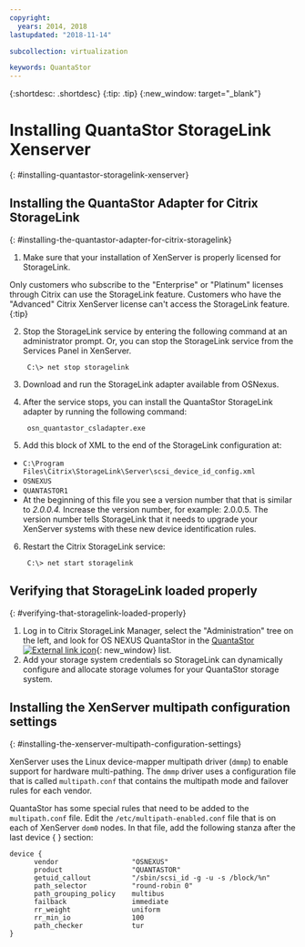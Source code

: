 ```yaml
---
copyright:
  years: 2014, 2018
lastupdated: "2018-11-14"

subcollection: virtualization

keywords: QuantaStor
---
```

{:shortdesc: .shortdesc}
{:tip: .tip}
{:new_window: target="_blank"}

# Installing QuantaStor StorageLink Xenserver
{: #installing-quantastor-storagelink-xenserver}

## Installing the QuantaStor Adapter for Citrix StorageLink
{: #installing-the-quantastor-adapter-for-citrix-storagelink}

1. Make sure that your installation of XenServer is properly licensed for StorageLink.

Only customers who subscribe to the "Enterprise" or "Platinum" licenses through Citrix can use the StorageLink feature. Customers who have the "Advanced" Citrix XenServer license can't access the StorageLink feature.
{:tip}

2. Stop the StorageLink service by entering the following command at an administrator prompt. Or, you can stop the StorageLink service from the Services Panel in XenServer.

        C:\> net stop storagelink

3. Download and run the StorageLink adapter available from OSNexus.

4. After the service stops, you can install the QuantaStor StorageLink adapter by running the following command:

        osn_quantastor_csladapter.exe

5. Add this block of XML to the end of the StorageLink configuration at:
  * `C:\Program Files\Citrix\StorageLink\Server\scsi_device_id_config.xml`
  * `OSNEXUS`
  * `QUANTASTOR1`
  * At the beginning of this file you see a version number that that is similar to _2.0.0.4._ Increase the version number, for example: 2.0.0.5. The version number tells StorageLink that it needs to upgrade your XenServer systems with these new device identification rules.
6. Restart the Citrix StorageLink service:

        C:\> net start storagelink

## Verifying that StorageLink loaded properly
{: #verifying-that-storagelink-loaded-properly}

1. Log in to Citrix StorageLink Manager, select the "Administration" tree on the left, and look for OS NEXUS QuantaStor in the [QuantaStor ![External link icon](../../icons/launch-glyph.svg "External link icon")](https://svn.osnexus.com/mediawiki/images/thumb/c/c8/Storagelink_admin.png/640px-Storagelink_admin.png){: new_window} list.
2. Add your storage system credentials so StorageLink can dynamically configure and allocate storage volumes for your QuantaStor storage system.

## Installing the XenServer multipath configuration settings
{: #installing-the-xenserver-multipath-configuration-settings}

XenServer uses the Linux device-mapper multipath driver (`dmmp`) to enable support for hardware multi-pathing. The `dmmp` driver uses a configuration file that is called `multipath.conf` that contains the multipath mode and failover rules for each vendor.

QuantaStor has some special rules that need to be added to the `multipath.conf` file. Edit the `/etc/multipath-enabled.conf` file that is on each of XenServer `dom0` nodes. In that file, add the following stanza after the last device { } section:

    device {
          vendor                  "OSNEXUS"
          product                 "QUANTASTOR"
          getuid_callout          "/sbin/scsi_id -g -u -s /block/%n"
          path_selector           "round-robin 0"
          path_grouping_policy    multibus
          failback                immediate
          rr_weight               uniform
          rr_min_io               100
          path_checker            tur
    }
